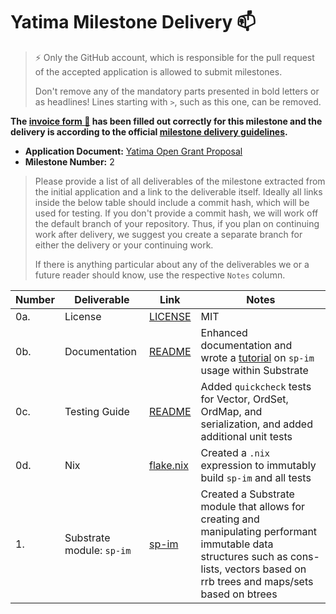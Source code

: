 # Yatima Milestone Delivery :mailbox:

> ⚡ Only the GitHub account, which is responsible for the pull request of the accepted application is allowed to submit milestones.
>
> Don't remove any of the mandatory parts presented in bold letters or as headlines! Lines starting with `>`, such as this one, can be removed.

**The [invoice form :pencil:](https://docs.google.com/forms/d/e/1FAIpQLSfmNYaoCgrxyhzgoKQ0ynQvnNRoTmgApz9NrMp-hd8mhIiO0A/viewform) has been filled out correctly for this milestone and the delivery is according to the official [milestone delivery guidelines](https://github.com/w3f/General-Grants-Program/blob/master/grants/milestone-deliverables-guidelines.md).**

- **Application Document:** [Yatima Open Grant Proposal](https://github.com/yatima-inc/Open-Grants-Program/blob/e122eb754e9c4c228dea6721e6822fef4953cb30/applications/yatima.md)
- **Milestone Number:** 2

> Please provide a list of all deliverables of the milestone extracted from the initial application and a link to the deliverable itself. Ideally all links inside the below table should include a commit hash, which will be used for testing. If you don't provide a commit hash, we will work off the default branch of your repository. Thus, if you plan on continuing work after delivery, we suggest you create a separate branch for either the delivery or your continuing work.
>
> If there is anything particular about any of the deliverables we or a future reader should know, use the respective `Notes` column.

| Number | Deliverable               | Link                                                                 | Notes                                                                                                                                                                                  |
| ------ | ------------------------- | -------------------------------------------------------------------- | -------------------------------------------------------------------------------------------------------------------------------------------------------------------------------------- |
| 0a.    | License                   | [LICENSE](https://github.com/yatima-inc/sp-im/blob/main/LICENSE)     | MIT                                                                                                                                                                                    |
| 0b.    | Documentation             | [README](https://github.com/yatima-inc/sp-im/blob/main/README.md)    | Enhanced documentation and wrote a [tutorial](https://github.com/yatima-inc/sp-im/blob/main/substrate-tutorial.md) on `sp-im` usage within Substrate                                   |
| 0c.    | Testing Guide             | [README](https://github.com/yatima-inc/sp-im/blob/main/README.md)    | Added `quickcheck` tests for Vector, OrdSet, OrdMap, and serialization, and added additional unit tests                                                                                |
| 0d.    | Nix                       | [flake.nix](https://github.com/yatima-inc/sp-im/blob/main/flake.nix) | Created a `.nix` expression to immutably build `sp-im` and all tests                                                                                                                   |
| 1.     | Substrate module: `sp-im` | [sp-im](https://github.com/yatima-inc/sp-im)                         | Created a Substrate module that allows for creating and manipulating performant immutable data structures such as cons-lists, vectors based on rrb trees and maps/sets based on btrees |
